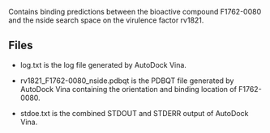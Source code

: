 Contains binding predictions between the bioactive compound F1762-0080 and the nside search space on the virulence factor rv1821.

## Files

- log.txt is the log file generated by AutoDock Vina.

- rv1821_F1762-0080_nside.pdbqt is the PDBQT file generated by AutoDock Vina containing the orientation and binding location of F1762-0080.

- stdoe.txt is the combined STDOUT and STDERR output of AutoDock Vina.

